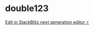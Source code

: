 # double123

[Edit in StackBlitz next generation editor ⚡️](https://stackblitz.com/~/github.com/kvartiil/double123)